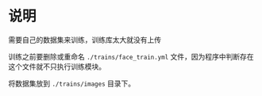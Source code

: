 # 说明
需要自己的数据集来训练，训练库太大就没有上传

训练之前要删除或重命名 `./trains/face_train.yml`  文件，因为程序中判断存在这个文件就不只执行训练模块。

将数据集放到 `./trains/images` 目录下。
